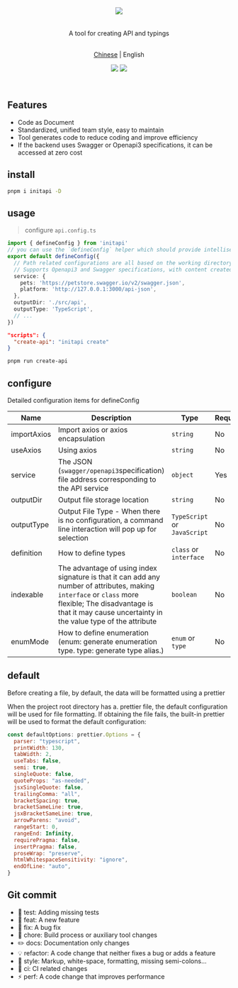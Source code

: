 <div align="center"><img src="https://xiaoyao-ye.github.io/blog/initApi/light.svg" /></div>

<br />
<br />

<div align="center"> A tool for creating API and typings </div>

<br />

<p align="center">
  <a href="https://github.com/xiaoyao-Ye/initapi/blob/main/README.zh-CN.md">Chinese</a> | English
</p>

<p align="center">
  <a href="https://github.com/xiaoyao-Ye/initapi/stargazers"><img src="https://img.shields.io/github/stars/xiaoyao-Ye/initapi" /></a>
  <a href="https://www.npmjs.com/package/initapi"><img src="https://badgen.net/npm/v/initapi" /></a>
</p>

<br />

## Features

- Code as Document
- Standardized, unified team style, easy to maintain
- Tool generates code to reduce coding and improve efficiency
- If the backend uses Swagger or Openapi3 specifications, it can be accessed at zero cost

## install

```bash
pnpm i initapi -D
```

## usage

> configure `api.config.ts`

```ts
import { defineConfig } from 'initapi'
// you can use the `defineConfig` helper which should provide intellisense without the need for jsdoc annotations:
export default defineConfig({
  // Path related configurations are all based on the working directory of the nodejs process
  // Supports Openapi3 and Swagger specifications, with content created based on specified JSON
  service: {
    pets: 'https://petstore.swagger.io/v2/swagger.json',
    platform: 'http://127.0.0.1:3000/api-json',
  },
  outputDir: './src/api',
  outputType: 'TypeScript',
  // ...
})
```

```package.json
"scripts": {
  "create-api": "initapi create"
}
```

```bash
pnpm run create-api
```

## configure

Detailed configuration items for defineConfig

| Name        | Description                                                                                                                                                                                                           | Type                         | Required | Default                      |
| ----------- | --------------------------------------------------------------------------------------------------------------------------------------------------------------------------------------------------------------------- | ---------------------------- | -------- | ---------------------------- |
| importAxios | Import axios or axios encapsulation                                                                                                                                                                                   | `string`                     | No       | 'import axios from "axios";' |
| useAxios    | Using axios                                                                                                                                                                                                           | `string`                     | No       | 'axios.request'              |
| service     | The JSON (`swagger/openapi3`specification) file address corresponding to the API service                                                                                                                              | `object`                     | Yes      | —                            |
| outputDir   | Output file storage location                                                                                                                                                                                          | `string`                     | No       | './api'                      |
| outputType  | Output File Type - When there is no configuration, a command line interaction will pop up for selection                                                                                                               | `TypeScript` or `JavaScript` | No       | —                            |
| definition  | How to define types                                                                                                                                                                                                   | `class` or `interface`       | No       | interface                    |
| indexable   | The advantage of using index signature is that it can add any number of attributes, making `interface` or `class` more flexible; The disadvantage is that it may cause uncertainty in the value type of the attribute | `boolean`                    | No       | false                        |
| enumMode    | How to define enumeration (enum: generate enumeration type. type: generate type alias.)                                                                                                                               | `enum` or `type`             | No       | type                         |

## default

Before creating a file, by default, the data will be formatted using a prettier

When the project root directory has a. prettier file, the default configuration will be used for file formatting. If obtaining the file fails, the built-in prettier will be used to format the default configuration:

```JavaScript
const defaultOptions: prettier.Options = {
  parser: "typescript",
  printWidth: 130,
  tabWidth: 2,
  useTabs: false,
  semi: true,
  singleQuote: false,
  quoteProps: "as-needed",
  jsxSingleQuote: false,
  trailingComma: "all",
  bracketSpacing: true,
  bracketSameLine: true,
  jsxBracketSameLine: true,
  arrowParens: "avoid",
  rangeStart: 0,
  rangeEnd: Infinity,
  requirePragma: false,
  insertPragma: false,
  proseWrap: "preserve",
  htmlWhitespaceSensitivity: "ignore",
  endOfLine: "auto",
}
```

## Git commit

- 💍 test: Adding missing tests
- 🎸 feat: A new feature
- 🐛 fix: A bug fix
- 🤖 chore: Build process or auxiliary tool changes
- ✏️ docs: Documentation only changes
- 💡 refactor: A code change that neither fixes a bug or adds a feature
- 💄 style: Markup, white-space, formatting, missing semi-colons...
- 🎡 ci: CI related changes
- ⚡️ perf: A code change that improves performance
